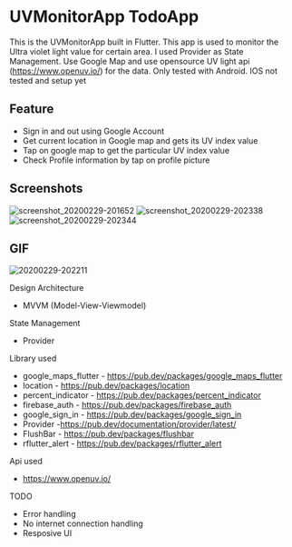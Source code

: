 #  UVMonitorApp TodoApp

This is the  UVMonitorApp built in Flutter. This app is used to monitor the Ultra violet light value for certain area. I used Provider as State Management. Use Google Map and use opensource UV light api (https://www.openuv.io/) for the data. Only tested with Android. IOS not tested and setup yet

## Feature
- Sign in and out using Google Account
- Get current location in Google map and gets its UV index value
- Tap on google map to get the particular UV index value
- Check Profile information by tap on profile picture

## Screenshots

![screenshot_20200229-201652](https://user-images.githubusercontent.com/14199227/75607554-3d696b00-5b33-11ea-871f-84e91a9703e1.jpg)
![screenshot_20200229-202338](https://user-images.githubusercontent.com/14199227/75607563-540fc200-5b33-11ea-9234-b304f8f6a31f.jpg)
![screenshot_20200229-202344](https://user-images.githubusercontent.com/14199227/75607558-44907900-5b33-11ea-9acc-ce2474d3bf63.jpg)



## GIF

![20200229-202211](https://user-images.githubusercontent.com/14199227/75607569-62f67480-5b33-11ea-8290-aac06d48547c.gif)

Design Architecture
- MVVM (Model-View-Viewmodel)

State Management
- Provider

Library used
  - google_maps_flutter - https://pub.dev/packages/google_maps_flutter
  - location  - https://pub.dev/packages/location
  - percent_indicator  - https://pub.dev/packages/percent_indicator
  - firebase_auth  - https://pub.dev/packages/firebase_auth
  - google_sign_in - https://pub.dev/packages/google_sign_in
  - Provider -https://pub.dev/documentation/provider/latest/
  - FlushBar - https://pub.dev/packages/flushbar
  - rflutter_alert - https://pub.dev/packages/rflutter_alert
  
Api used
  - https://www.openuv.io/

TODO
  - Error handling
  - No internet connection handling
  - Resposive UI 
